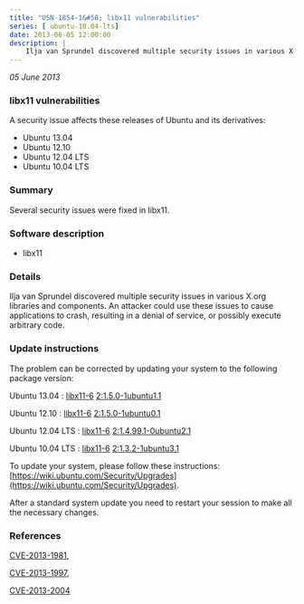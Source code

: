```yaml
---
title: "USN-1854-1&#58; libx11 vulnerabilities"
series: [ ubuntu-10.04-lts]
date: 2013-06-05 12:00:00
description: |
    Ilja van Sprundel discovered multiple security issues in various X.org libraries and components. An attacker could use these issues to cause applications to crash, resulting in a denial of service, or possibly execute arbitrary code. 
--- 
```

 
 

*05 June 2013*

### libx11 vulnerabilities

A security issue affects these releases of Ubuntu and its derivatives:

* Ubuntu 13.04
* Ubuntu 12.10
* Ubuntu 12.04 LTS
* Ubuntu 10.04 LTS

### Summary

Several security issues were fixed in libx11. 

### Software description

* libx11 

### Details

Ilja van Sprundel discovered multiple security issues in various X.org libraries and components. An attacker could use these issues to cause applications to crash, resulting in a denial of service, or possibly execute arbitrary code. 

### Update instructions

The problem can be corrected by updating your system to the following package version:

Ubuntu 13.04
 : [libx11-6](https://launchpad.net/ubuntu/+source/libx11) <span> [2:1.5.0-1ubuntu1.1](https://launchpad.net/ubuntu/+source/libx11/2:1.5.0-1ubuntu1.1) </span> 

Ubuntu 12.10
 : [libx11-6](https://launchpad.net/ubuntu/+source/libx11) <span> [2:1.5.0-1ubuntu0.1](https://launchpad.net/ubuntu/+source/libx11/2:1.5.0-1ubuntu0.1) </span> 

Ubuntu 12.04 LTS
 : [libx11-6](https://launchpad.net/ubuntu/+source/libx11) <span> [2:1.4.99.1-0ubuntu2.1](https://launchpad.net/ubuntu/+source/libx11/2:1.4.99.1-0ubuntu2.1) </span> 

Ubuntu 10.04 LTS
 : [libx11-6](https://launchpad.net/ubuntu/+source/libx11) <span> [2:1.3.2-1ubuntu3.1](https://launchpad.net/ubuntu/+source/libx11/2:1.3.2-1ubuntu3.1) </span> 

To update your system, please follow these instructions: [https://wiki.ubuntu.com/Security/Upgrades](https://wiki.ubuntu.com/Security/Upgrades).

After a standard system update you need to restart your session to make all the necessary changes. 

### References

 
 [CVE-2013-1981](http://people.ubuntu.com/~ubuntu-security/cve/CVE-2013-1981), 

 [CVE-2013-1997](http://people.ubuntu.com/~ubuntu-security/cve/CVE-2013-1997), 

 [CVE-2013-2004](http://people.ubuntu.com/~ubuntu-security/cve/CVE-2013-2004)
 


